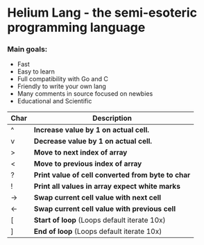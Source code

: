 # Helium Lang - the semi-esoteric programming language

### Main goals:
- Fast
- Easy to learn
- Full compatibility with Go and C
- Friendly to write your own lang
- Many comments in source focused on newbies
- Educational and Scientific


| Char           | Description                    |
| ------------- | ------------------------------ |
| ^      | **Increase value by 1 on actual cell.**       |
| v   | **Decrease value by 1 on actual cell.**   |
| >   | **Move to next index of array**   |
| <   | **Move to previous index of array**   |
| ?   | **Print value of cell converted from byte to char**   |
| !   | **Print all values in array expect white marks**   |
| ->   | **Swap current cell value with next cell**   |
| <-   | **Swap current cell value with previous cell**   |
| [   | **Start of loop** (Loops default iterate 10x)   |
| ]   | **End of loop** (Loops default iterate 10x)   |
